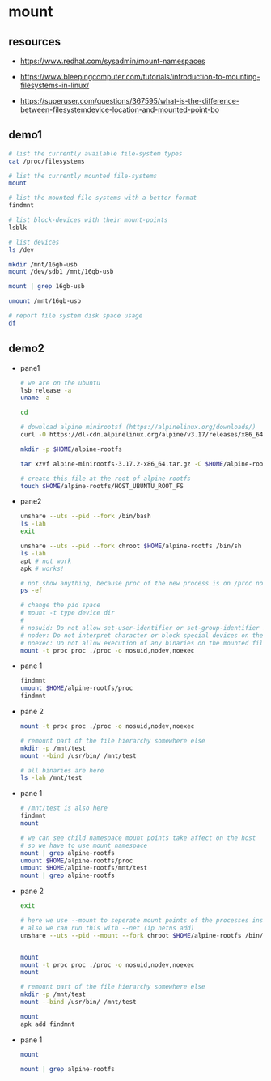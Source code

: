 # mount

## resources

- <https://www.redhat.com/sysadmin/mount-namespaces>

- <https://www.bleepingcomputer.com/tutorials/introduction-to-mounting-filesystems-in-linux/>

- <https://superuser.com/questions/367595/what-is-the-difference-between-filesystemdevice-location-and-mounted-point-bo>

## demo1

```bash
# list the currently available file-system types
cat /proc/filesystems

# list the currently mounted file-systems
mount

# list the mounted file-systems with a better format
findmnt

# list block-devices with their mount-points
lsblk

# list devices
ls /dev

mkdir /mnt/16gb-usb
mount /dev/sdb1 /mnt/16gb-usb

mount | grep 16gb-usb

umount /mnt/16gb-usb

# report file system disk space usage
df
```

## demo2

- pane1

    ```bash
    # we are on the ubuntu
    lsb_release -a
    uname -a

    cd

    # download alpine minirootsf (https://alpinelinux.org/downloads/)
    curl -O https://dl-cdn.alpinelinux.org/alpine/v3.17/releases/x86_64/alpine-minirootfs-3.17.2-x86_64.tar.gz

    mkdir -p $HOME/alpine-rootfs

    tar xzvf alpine-minirootfs-3.17.2-x86_64.tar.gz -C $HOME/alpine-rootfs

    # create this file at the root of alpine-rootfs
    touch $HOME/alpine-rootfs/HOST_UBUNTU_ROOT_FS
    ```

- pane2

    ```bash
    unshare --uts --pid --fork /bin/bash
    ls -lah
    exit

    unshare --uts --pid --fork chroot $HOME/alpine-rootfs /bin/sh
    ls -lah
    apt # not work
    apk # works!

    # not show anything, because proc of the new process is on /proc not the $HOME/proc
    ps -ef

    # change the pid space
    # mount -t type device dir
    #
    # nosuid: Do not allow set-user-identifier or set-group-identifier bits to take effect
    # nodev: Do not interpret character or block special devices on the file system
    # noexec: Do not allow execution of any binaries on the mounted file system.
    mount -t proc proc ./proc -o nosuid,nodev,noexec
    ```

- pane 1

    ```bash
    findmnt
    umount $HOME/alpine-rootfs/proc
    findmnt
    ```

- pane 2

    ```bash
    mount -t proc proc ./proc -o nosuid,nodev,noexec

    # remount part of the file hierarchy somewhere else
    mkdir -p /mnt/test
    mount --bind /usr/bin/ /mnt/test

    # all binaries are here
    ls -lah /mnt/test
    ```

- pane 1

    ```bash
    # /mnt/test is also here
    findmnt
    mount

    # we can see child namespace mount points take affect on the host
    # so we have to use mount namespace
    mount | grep alpine-rootfs
    umount $HOME/alpine-rootfs/proc
    umount $HOME/alpine-rootfs/mnt/test
    mount | grep alpine-rootfs
    ```

- pane 2

    ```bash
    exit

    # here we use --mount to seperate mount points of the processes inside the container
    # also we can run this with --net (ip netns add)
    unshare --uts --pid --mount --fork chroot $HOME/alpine-rootfs /bin/sh


    mount
    mount -t proc proc ./proc -o nosuid,nodev,noexec
    mount

    # remount part of the file hierarchy somewhere else
    mkdir -p /mnt/test
    mount --bind /usr/bin/ /mnt/test

    mount
    apk add findmnt
    ```

- pane 1

    ```bash
    mount

    mount | grep alpine-rootfs
    ```

